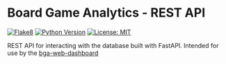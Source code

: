 # Board Game Analytics - REST API

[![Flake8](https://github.com/boardgameanalytics/bga-rest-api/actions/workflows/flake8.yml/badge.svg)](https://github.com/boardgameanalytics/bga-rest-api/actions/workflows/flake8.yml)
[![Python Version](https://img.shields.io/badge/Python-3.9-green.svg)](https://shields.io/)
[![License: MIT](https://img.shields.io/badge/License-MIT-yellow.svg)](https://opensource.org/licenses/MIT)


REST API for interacting with the database built with FastAPI. Intended for use by the 
[bga-web-dashboard](https://github.com/boardgameanalytics/bga-web-dashboard)